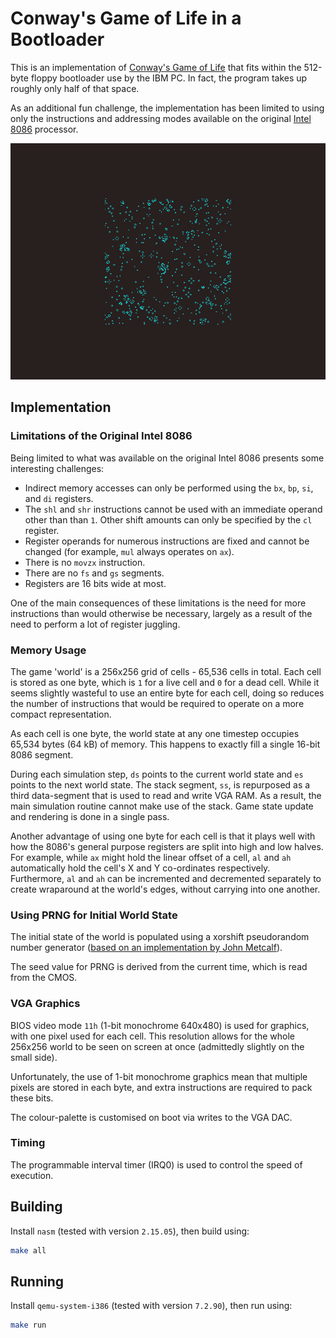 # Conway's Game of Life in a Bootloader

This is an implementation of [Conway's Game of Life](https://en.wikipedia.org/wiki/Conway%27s_Game_of_Life) that fits within the 512-byte floppy bootloader use by the IBM PC. In fact, the program takes up roughly only half of that space.

As an additional fun challenge, the implementation has been limited to using only the instructions and addressing modes available on the original [Intel 8086](https://en.wikipedia.org/wiki/X86_instruction_listings) processor.

![Screenshot](screenshot.png)

## Implementation

### Limitations of the Original Intel 8086

Being limited to what was available on the original Intel 8086 presents some interesting challenges:

* Indirect memory accesses can only be performed using the `bx`, `bp`, `si`, and `di` registers.
* The `shl` and `shr` instructions cannot be used with an immediate operand other than than `1`. Other shift amounts can only be specified by the `cl` register.
* Register operands for numerous instructions are fixed and cannot be changed (for example, `mul` always operates on `ax`).
* There is no `movzx` instruction.
* There are no `fs` and `gs` segments.
* Registers are 16 bits wide at most.

One of the main consequences of these limitations is the need for more instructions than would otherwise be necessary, largely as a result of the need to perform a lot of register juggling.

### Memory Usage

The game 'world' is a 256x256 grid of cells - 65,536 cells in total. Each cell is stored as one byte, which is `1` for a live cell and `0` for a dead cell. While it seems slightly wasteful to use an entire byte for each cell, doing so reduces the number of instructions that would be required to operate on a more compact representation.

As each cell is one byte, the world state at any one timestep occupies 65,534 bytes (64 kB) of memory. This happens to exactly fill a single 16-bit 8086 segment.

During each simulation step, `ds` points to the current world state and `es` points to the next world state. The stack segment, `ss`, is repurposed as a third data-segment that is used to read and write VGA RAM. As a result, the main simulation routine cannot make use of the stack. Game state update and rendering is done in a single pass.

Another advantage of using one byte for each cell is that it plays well with how the 8086's general purpose registers are split into high and low halves. For example, while `ax` might hold the linear offset of a cell, `al` and `ah` automatically hold the cell's X and Y co-ordinates respectively. Furthermore, `al` and `ah` can be incremented and decremented separately to create wraparound at the world's edges, without carrying into one another.

### Using PRNG for Initial World State

The initial state of the world is populated using a xorshift pseudorandom number generator ([based on an implementation by John Metcalf](http://www.retroprogramming.com/2017/07/xorshift-pseudorandom-numbers-in-z80.html)).

The seed value for PRNG is derived from the current time, which is read from the CMOS.

### VGA Graphics

BIOS video mode `11h` (1-bit monochrome 640x480) is used for graphics, with one pixel used for each cell. This resolution allows for the whole 256x256 world to be seen on screen at once (admittedly slightly on the small side).

Unfortunately, the use of 1-bit monochrome graphics mean that multiple pixels are stored in each byte, and extra instructions are required to pack these bits.

The colour-palette is customised on boot via writes to the VGA DAC.

### Timing

The programmable interval timer (IRQ0) is used to control the speed of execution.

## Building

Install `nasm` (tested with version `2.15.05`), then build using:

```sh
make all
```

## Running

Install `qemu-system-i386` (tested with version `7.2.90`), then run using:

```sh
make run
```
